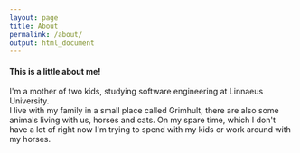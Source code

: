 ```yaml
---
layout: page
title: About
permalink: /about/
output: html_document
---
```


#### This is a little about me!

I'm a mother of two kids, studying software engineering at Linnaeus University.  
I live with my family in a small place called Grimhult, there are also some animals living
with us, horses and cats.
On my spare time, which I don't have a lot of right now I'm trying to spend with my kids or work around with my horses.




